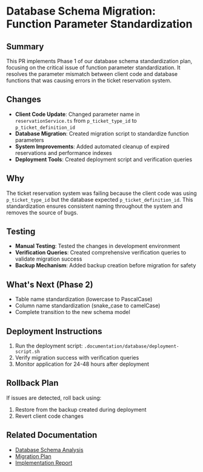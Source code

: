 # Database Schema Migration: Function Parameter Standardization

## Summary
This PR implements Phase 1 of our database schema standardization plan, focusing on the critical issue of function parameter standardization. It resolves the parameter mismatch between client code and database functions that was causing errors in the ticket reservation system.

## Changes
- **Client Code Update**: Changed parameter name in `reservationService.ts` from `p_ticket_type_id` to `p_ticket_definition_id`
- **Database Migration**: Created migration script to standardize function parameters
- **System Improvements**: Added automated cleanup of expired reservations and performance indexes
- **Deployment Tools**: Created deployment script and verification queries

## Why
The ticket reservation system was failing because the client code was using `p_ticket_type_id` but the database expected `p_ticket_definition_id`. This standardization ensures consistent naming throughout the system and removes the source of bugs.

## Testing
- **Manual Testing**: Tested the changes in development environment
- **Verification Queries**: Created comprehensive verification queries to validate migration success
- **Backup Mechanism**: Added backup creation before migration for safety

## What's Next (Phase 2)
- Table name standardization (lowercase to PascalCase)
- Column name standardization (snake_case to camelCase)
- Complete transition to the new schema model

## Deployment Instructions
1. Run the deployment script: `.documentation/database/deployment-script.sh`
2. Verify migration success with verification queries
3. Monitor application for 24-48 hours after deployment

## Rollback Plan
If issues are detected, roll back using:
1. Restore from the backup created during deployment
2. Revert client code changes

## Related Documentation
- [Database Schema Analysis](/.claude/todo-database.md)
- [Migration Plan](/.documentation/database/target-schema.md)
- [Implementation Report](/.documentation/database/implementation-report.md)
